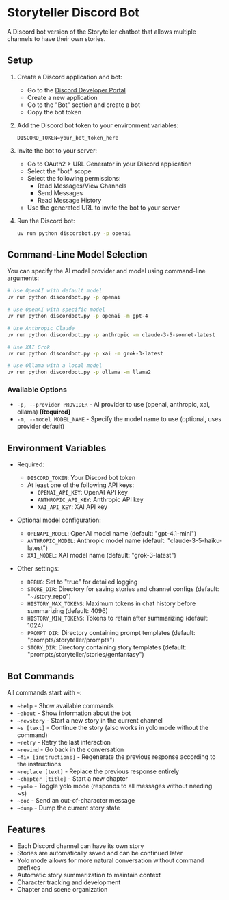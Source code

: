 # Storyteller Discord Bot

A Discord bot version of the Storyteller chatbot that allows multiple channels to have their own stories.

## Setup

1. Create a Discord application and bot:
   - Go to the [Discord Developer Portal](https://discord.com/developers/applications)
   - Create a new application
   - Go to the "Bot" section and create a bot
   - Copy the bot token

2. Add the Discord bot token to your environment variables:
   ```
   DISCORD_TOKEN=your_bot_token_here
   ```

3. Invite the bot to your server:
   - Go to OAuth2 > URL Generator in your Discord application
   - Select the "bot" scope
   - Select the following permissions:
     - Read Messages/View Channels
     - Send Messages
     - Read Message History
   - Use the generated URL to invite the bot to your server

4. Run the Discord bot:
   ```bash
   uv run python discordbot.py -p openai
   ```

## Command-Line Model Selection

You can specify the AI model provider and model using command-line arguments:

```bash
# Use OpenAI with default model
uv run python discordbot.py -p openai

# Use OpenAI with specific model
uv run python discordbot.py -p openai -m gpt-4

# Use Anthropic Claude
uv run python discordbot.py -p anthropic -m claude-3-5-sonnet-latest

# Use XAI Grok
uv run python discordbot.py -p xai -m grok-3-latest

# Use Ollama with a local model
uv run python discordbot.py -p ollama -m llama2
```

### Available Options

- `-p, --provider PROVIDER` - AI provider to use (openai, anthropic, xai, ollama) **[Required]**
- `-m, --model MODEL_NAME` - Specify the model name to use (optional, uses provider default)

## Environment Variables

- Required:
  - `DISCORD_TOKEN`: Your Discord bot token
  - At least one of the following API keys:
    - `OPENAI_API_KEY`: OpenAI API key
    - `ANTHROPIC_API_KEY`: Anthropic API key 
    - `XAI_API_KEY`: XAI API key

- Optional model configuration:
  - `OPENAPI_MODEL`: OpenAI model name (default: "gpt-4.1-mini")
  - `ANTHROPIC_MODEL`: Anthropic model name (default: "claude-3-5-haiku-latest")
  - `XAI_MODEL`: XAI model name (default: "grok-3-latest")

- Other settings:
  - `DEBUG`: Set to "true" for detailed logging
  - `STORE_DIR`: Directory for saving stories and channel configs (default: "~/story_repo")
  - `HISTORY_MAX_TOKENS`: Maximum tokens in chat history before summarizing (default: 4096)
  - `HISTORY_MIN_TOKENS`: Tokens to retain after summarizing (default: 1024)
  - `PROMPT_DIR`: Directory containing prompt templates (default: "prompts/storyteller/prompts")
  - `STORY_DIR`: Directory containing story templates (default: "prompts/storyteller/stories/genfantasy")


## Bot Commands

All commands start with `~`:

- `~help` - Show available commands
- `~about` - Show information about the bot
- `~newstory` - Start a new story in the current channel
- `~s [text]` - Continue the story (also works in yolo mode without the command)
- `~retry` - Retry the last interaction
- `~rewind` - Go back in the conversation
- `~fix [instructions]` - Regenerate the previous response according to the instructions
- `~replace [text]` - Replace the previous response entirely
- `~chapter [title]` - Start a new chapter
- `~yolo` - Toggle yolo mode (responds to all messages without needing ~s)
- `~ooc` - Send an out-of-character message
- `~dump` - Dump the current story state

## Features

- Each Discord channel can have its own story
- Stories are automatically saved and can be continued later
- Yolo mode allows for more natural conversation without command prefixes
- Automatic story summarization to maintain context
- Character tracking and development
- Chapter and scene organization 